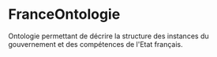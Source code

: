 # FranceOntologie
Ontologie permettant de décrire la structure des instances du gouvernement et des compétences de l'Etat français.
